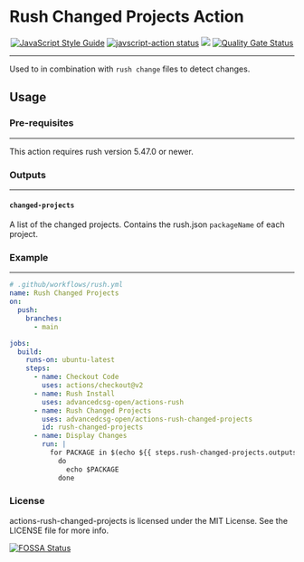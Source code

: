 # Rush Changed Projects Action
<p align="center">
  <a href="https://standardjs.com"><img alt="JavaScript Style Guide" src="https://img.shields.io/badge/code_style-standard-brightgreen.svg"></a>
  <a href="https://github.com/advancedcsg-open/actions-rush-changed-projects/actions"><img alt="javscript-action status" src="https://github.com/advancedcsg-open/actions-rush-changed-projects/workflows/units-test/badge.svg"></a>
<a href="https://app.fossa.com/projects/git%2Bgithub.com%2Fadvancedcsg-open%2Factions-rush-changed-projects?ref=badge_shield" alt="FOSSA Status"><img src="https://app.fossa.com/api/projects/git%2Bgithub.com%2Fadvancedcsg-open%2Factions-rush-changed-projects.svg?type=shield"/></a>
  <a href="https://sonarcloud.io/dashboard?id=advancedcsg-open_actions-rush-changed-projects"><img alt="Quality Gate Status" src="https://sonarcloud.io/api/project_badges/measure?project=advancedcsg-open_actions-rush-changed-projects&metric=alert_status"></a>
</p>

---

Used to in combination with `rush change` files to detect changes.

## Usage

### Pre-requisites
---
This action requires rush version 5.47.0 or newer.

### Outputs
---
#### `changed-projects`
A list of the changed projects. Contains the rush.json `packageName` of each project.

### Example
---
```yaml
# .github/workflows/rush.yml
name: Rush Changed Projects
on:
  push:
    branches:
      - main

jobs:
  build:
    runs-on: ubuntu-latest
    steps:
      - name: Checkout Code
        uses: actions/checkout@v2
      - name: Rush Install
        uses: advancedcsg-open/actions-rush
      - name: Rush Changed Projects
        uses: advancedcsg-open/actions-rush-changed-projects
        id: rush-changed-projects
      - name: Display Changes
        run: |
          for PACKAGE in $(echo ${{ steps.rush-changed-projects.outputs.changed-projects}} | jq -r .[])
            do
              echo $PACKAGE
            done
```

### License

actions-rush-changed-projects is licensed under the MIT License. See the LICENSE file for more info.

[![FOSSA Status](https://app.fossa.com/api/projects/git%2Bgithub.com%2Fadvancedcsg-open%2Factions-rush-changed-projects.svg?type=large)](https://app.fossa.com/projects/git%2Bgithub.com%2Fadvancedcsg-open%2Factions-rush-changed-projects?ref=badge_large)